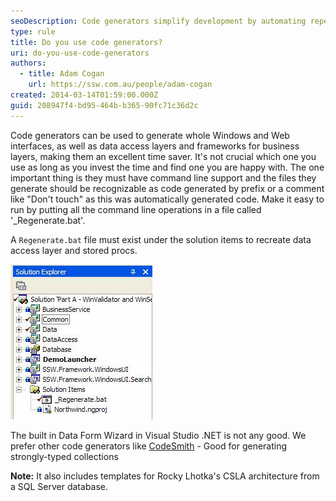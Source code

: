 ```yaml
---
seoDescription: Code generators simplify development by automating repetitive tasks, saving time and effort.
type: rule
title: Do you use code generators?
uri: do-you-use-code-generators
authors:
  - title: Adam Cogan
    url: https://ssw.com.au/people/adam-cogan
created: 2014-03-14T01:59:00.000Z
guid: 208947f4-bd95-464b-b365-90fc71c36d2c
---
```


Code generators can be used to generate whole Windows and Web interfaces, as well as data access layers and frameworks for business layers, making them an excellent time saver. It's not crucial which one you use as long as you invest the time and find one you are happy with. The one important thing is they must have command line support and the files they generate should be recognizable as code generated by prefix or a comment like "Don't touch" as this was automatically generated code. Make it easy to run by putting all the command line operations in a file called '\_Regenerate.bat'.

<!--endintro-->

A `Regenerate.bat` file must exist under the solution items to recreate data access layer and stored procs.

![Figure: The _Regenerate.bat file under solution items](regenerate.jpg)

The built in Data Form Wizard in Visual Studio .NET is not any good. We prefer other code generators like [CodeSmith](https://ssw.com.au/ssw/Redirect/CodeSmith.htm) - Good for generating strongly-typed collections

**Note:** It also includes templates for Rocky Lhotka's CSLA architecture from a SQL Server database.
